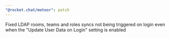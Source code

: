 ```yaml
---
"@rocket.chat/meteor": patch
---
```


Fixed LDAP rooms, teams and roles syncs not being triggered on login even when the "Update User Data on Login" setting is enabled 
